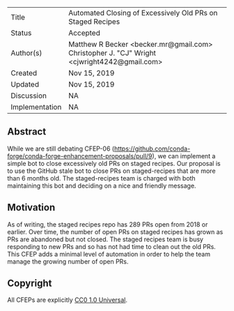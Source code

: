 
<table>
<tr><td> Title </td><td> Automated Closing of Excessively Old PRs on Staged Recipes </td>
<tr><td> Status </td><td> Accepted </td></tr>
<tr><td> Author(s) </td><td> Matthew R Becker &lt;becker.mr@gmail.com&gt; Christopher J. "CJ" Wright &lt;cjwright4242@gmail.com&gt;</td></tr>
<tr><td> Created </td><td> Nov 15, 2019</td></tr>
<tr><td> Updated </td><td> Nov 15, 2019</td></tr>
<tr><td> Discussion </td><td> NA </td></tr>
<tr><td> Implementation </td><td> NA </td></tr>
</table>

## Abstract

While we are still debating CFEP-06 (https://github.com/conda-forge/conda-forge-enhancement-proposals/pull/9), we can 
implement a simple bot to close excessively old PRs on staged recipes. Our proposal is to use the GitHub stale bot to 
close PRs on staged-recipes that are more than 6 months old. The staged-recipes team is charged with both maintaining 
this bot and deciding on a nice and friendly message. 

## Motivation

As of writing, the staged recipes repo has 289 PRs open from 2018 or earlier. Over time, the number of open PRs on 
staged recipes has grown as PRs are abandoned but not closed. The staged recipes team is busy responding to new PRs 
and so has not had time to clean out the old PRs. This CFEP adds a minimal level of automation in order to help the 
team manage the growing number of open PRs.

## Copyright

All CFEPs are explicitly [CC0 1.0 Universal](https://creativecommons.org/publicdomain/zero/1.0/).
